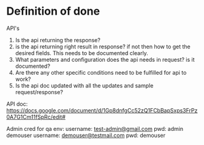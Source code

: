 # Definition of done

API's

1. Is the api returning the response?
2. is the api returning right result in response? if not then how to get the desired fields. This needs to be documented clearly.
3. What parameters and configuration does the api needs in request? is it documented?
4. Are there any other specific conditions need to be fulfilled for api to work?
5. Is the api doc updated with all the updates and sample request/response?

API doc: https://docs.google.com/document/d/1Gp8dnfgCc52zQ1FCbBapSxps3FrPz0A7G1Cm11fSpRc/edit#

Admin cred for qa env: username: test-admin@gmail.com   pwd: admin
demouser    username: demouser@testmail.com    pwd: demouser

